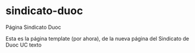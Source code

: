 # sindicato-duoc
 Página Sindicato Duoc

 Esta es la página template (por ahora), de la nueva página del Sindicato de Duoc UC
texto

